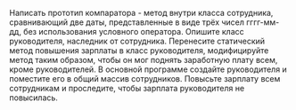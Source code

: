 Написать прототип компаратора - метод внутри класса сотрудника, 
сравнивающий две даты, представленные в виде трёх чисел гггг-мм-дд, 
без использования условного оператора.
Опишите класс руководителя, наследник от сотрудника. 
Перенесите статический метод повышения зарплаты в класс руководителя, 
модифицируйте метод таким образом, 
чтобы он мог поднять заработную плату всем, кроме руководителей. 
В основной программе создайте руководителя 
и поместите его в общий массив сотрудников. 
Повысьте зарплату всем сотрудникам 
и проследите, чтобы зарплата руководителя не повысилась.